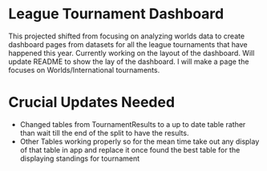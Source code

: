 # League Tournament Dashboard  

This projected shifted from focusing on analyzing worlds data to create dashboard pages from datasets for all the league tournaments that have happened this year. Currently working on the layout of the dashboard. Will update README to show the lay of the dashboard. I will make a page the focuses on Worlds/International tournaments.


# Crucial Updates Needed
* Changed tables from TournamentResults to a up to date table rather than wait till the end of the split to have the results.
* Other Tables working properly so for the mean time take out any display of that table in app and replace it once found the best table for the displaying standings for tournament

